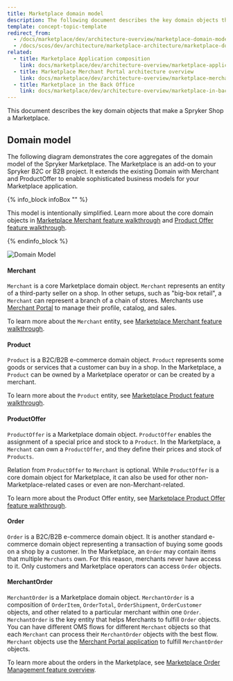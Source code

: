 ```yaml
---
title: Marketplace domain model
description: The following document describes the key domain objects that make a Spryker Shop a Marketplace.
template: concept-topic-template
redirect_from:
  - /docs/marketplace/dev/architecture-overview/marketplace-domain-model.html
  - /docs/scos/dev/architecture/marketplace-architecture/marketplace-domain-model.html
related:
  - title: Marketplace Application composition
    link: docs/marketplace/dev/architecture-overview/marketplace-application-composition.html
  - title: Marketplace Merchant Portal architecture overview
    link: docs/marketplace/dev/architecture-overview/marketplace-merchant-portal-architecture-overview.html
  - title: Marketplace in the Back Office
    link: docs/marketplace/dev/architecture-overview/marketplace-in-back-office.html
---
```

This document describes the key domain objects that make a Spryker Shop a Marketplace.

## Domain model

The following diagram demonstrates the core aggregates of the domain model of the Spryker Marketplace.
The Marketplace is an add-on to your Spryker B2C or B2B project.
It extends the existing Domain with Merchant and ProductOffer to enable sophisticated business models for your Marketplace application.

{% info_block infoBox "" %}

This model is intentionally simplified. Learn more about the core domain objects in [Marketplace Merchant feature walkthrough](/docs/marketplace/dev/feature-walkthroughs/{{site.version}}/marketplace-merchant-feature-walkthrough.html) and [Product Offer feature walkthrough](/docs/pbc/all/offer-management/{{site.version}}/marketplace/marketplace-merchant-portal-product-offer-management-feature-domain-model-and-relationships.html).

{% endinfo_block %}

![Domain Model](https://confluence-connect.gliffy.net/embed/image/02c4183f-2823-4371-ba91-aa5f9585998b.png?utm_medium=live&utm_source=custom)

#### Merchant

`Merchant` is a core Marketplace domain object. `Merchant` represents an entity of a third-party seller on a shop. In other setups, such as "big-box retail", a `Merchant` can represent a branch of a chain of stores.
Merchants use [Merchant Portal](/docs/dg/dev/architecture/marketplace-architecture/marketplace-merchant-portal-architecture-overview.html) to manage their profile, catalog, and sales.

To learn more about the `Merchant` entity, see [Marketplace Merchant feature walkthrough](/docs/marketplace/dev/feature-walkthroughs/{{site.version}}/marketplace-merchant-feature-walkthrough.html).

#### Product

`Product` is a B2C/B2B e-commerce domain object. `Product` represents some goods or services that a customer can buy in a shop. In the Marketplace, a `Product` can be owned by a Marketplace operator or can be created by a merchant.

To learn more about the `Product` entity, see [Marketplace Product feature walkthrough](/docs/pbc/all/product-information-management/{{site.version}}/marketplace/marketplace-product-feature-overview.html).

#### ProductOffer

`ProductOffer` is a Marketplace domain object. `ProductOffer` enables the assignment of a special price and stock to a `Product`. In the Marketplace, a `Merchant` can own a `ProductOffer`, and they define their prices and stock of `Products`.

Relation from `ProductOffer` to `Merchant` is optional. While `ProductOffer` is a core domain object for Marketplace, it can also be used for other non-Marketplace-related cases or even are non-Merchant-related.

To learn more about the Product Offer entity, see [Marketplace Product Offer feature walkthrough](/docs/pbc/all/offer-management/{{site.version}}/marketplace/marketplace-merchant-portal-product-offer-management-feature-domain-model-and-relationships.html).

#### Order

`Order` is a B2C/B2B e-commerce domain object. It is another standard e-commerce domain object representing a transaction of buying some goods on a shop by a customer. In the Marketplace, an `Order` may contain items that multiple `Merchants` own. For this reason, merchants never have access to it. Only customers and Marketplace operators can access `Order` objects.

#### MerchantOrder

`MerchantOrder` is a Marketplace domain object. `MerchantOrder` is a composition of `OrderItem`, `OrderTotal`, `OrderShipment`, `OrderCustomer` objects, and other related to a particular merchant within one `Order`. `MerchantOrder` is the key entity that helps Merchants to fulfill `Order` objects. You can have different OMS flows for different `Merchant` objects so that each `Merchant` can process their `MerchantOrder` objects with the best flow. `Merchant` objects use the [Merchant Portal application](/docs/dg/dev/architecture/marketplace-architecture/marketplace-merchant-portal-architecture-overview.html) to fulfill `MerchantOrder` objects.

To learn more about the orders in the Marketplace, see [Marketplace Order Management feature overview](/docs/pbc/all/order-management-system/{{site.version}}/marketplace/marketplace-order-management-feature-overview/marketplace-order-management-feature-overview.html).
